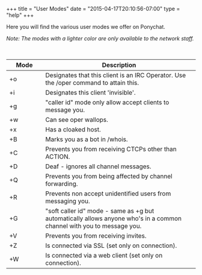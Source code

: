+++
title = "User Modes"
date = "2015-04-17T20:10:56-07:00"
type = "help"
+++

<div id="modes">
<p>
Here you will find the various user modes we offer on Ponychat.
<br>

<i>Note: The modes with a lighter color are only available to the network staff.</i>
</p>

<br>
<table>
<thead>
<tr>
<th width="80px">Mode</th>
<th>Description</th>
</tr>
</thead>
<tbody>
<tr><td class="oper">+o</td><td>Designates that this client is an IRC Operator. Use the /oper command to attain this.</td></tr>
<tr><td class="mode">+i</td><td>Designates this client 'invisible'.</td></tr>
<tr><td class="mode">+g</td><td>"caller id" mode only allow accept clients to message you.</td></tr>
<tr><td class="mode">+w</td><td>Can see oper wallops.</td></tr>
<tr><td class="mode">+x</td><td>Has a cloaked host.</td></tr>
<tr><td class="mode">+B</td><td>Marks you as a bot in /whois.</td></tr>
<tr><td class="mode">+C</td><td>Prevents you from receiving CTCPs other than ACTION.</td></tr>
<tr><td class="mode">+D</td><td>Deaf - ignores all channel messages.</td></tr>
<tr><td class="mode">+Q</td><td>Prevents you from being affected by channel forwarding.</td></tr>
<tr><td class="mode">+R</td><td>Prevents non accept unidentified users from messaging you.</td></tr>
<tr><td class="mode">+G</td><td>"soft caller id" mode - same as +g but automatically allows anyone who's in a common channel with you to message you.</td></tr>
<tr><td class="mode">+V</td><td>Prevents you from receiving invites.</td></tr>
<tr><td class="mode">+Z</td><td>Is connected via SSL (set only on connection).</td></tr>
<tr><td class="mode">+W</td><td>Is connected via a web client (set only on connection).</td></tr>
</tbody>
</table>
</div>
